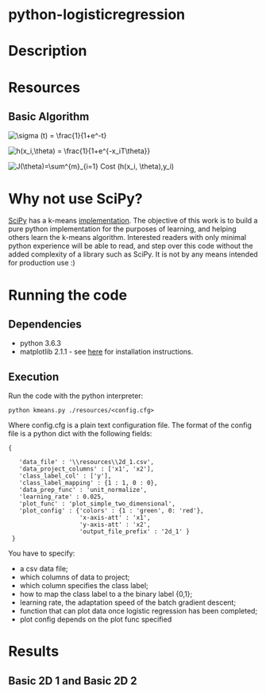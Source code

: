 # python-logisticregression


# Description

# Resources
## Basic Algorithm 



![\sigma (t) = \frac{1}{1+e^-t}](http://latex.codecogs.com/gif.download?%5Csigma%20%28t%29%20%3D%20%5Cfrac%7B1%7D%7B1+e%5E-t%7D)

![h(x_i,\theta) = \frac{1}{1+e^{-x_iT\theta}}](http://latex.codecogs.com/gif.latex?h(x_i,\theta)&space;=&space;\frac{1}{1&plus;e^{-x_iT\theta}})


![J(\theta)=\sum^{m}_{i=1} Cost (h(x_i, \theta),y_i)](http://latex.codecogs.com/gif.latex?J(\theta)&space;=&space;\sum^{m}_{i=1}&space;Cost&space;(h(x_i,&space;\theta),&space;y_i))


# Why not use SciPy?
[SciPy](https://scipy.org/) has a k-means [implementation](https://docs.scipy.org/doc/scipy/reference/cluster.vq.html). The objective of this work is to build a pure python implementation for the purposes of learning, and helping others learn the k-means algorithm. Interested readers with only minimal python experience will be able to read, and step over this code without the added complexity of a library such as SciPy. It is not by any means intended for production use :)

# Running the code
## Dependencies
+ python 3.6.3
+ matplotlib 2.1.1 - see [here](https://matplotlib.org/users/installing.html) for installation instructions.

## Execution
Run the code with the python interpreter: 

```python kmeans.py ./resources/<config.cfg>```

Where config.cfg is a plain text configuration file. The format of the config file is a python dict with the following fields:

```
{

   'data_file' : '\\resources\\2d_1.csv',
   'data_project_columns' : ['x1', 'x2'],
   'class_label_col' : ['y'],
   'class_label_mapping' : {1 : 1, 0 : 0},
   'data_prep_func' : 'unit_normalize',
   'learning_rate' : 0.025,
   'plot_func' : 'plot_simple_two_dimensional',
   'plot_config' : {'colors' : {1 : 'green', 0: 'red'},
                    'x-axis-att' : 'x1',
                    'y-axis-att' : 'x2',
                    'output_file_prefix' : '2d_1' }
 }
```

You have to specify:
 + a csv data file;
 + which columns of data to project;
 + which column specifies the class label;
 + how to map the class label to a the binary label {0,1};
 + learning rate, the adaptation speed of the batch gradient descent;
 + function that can plot data once logistic regression has been completed;
 + plot config depends on the plot func specified
 
# Results
## Basic 2D 1 and Basic 2D 2

